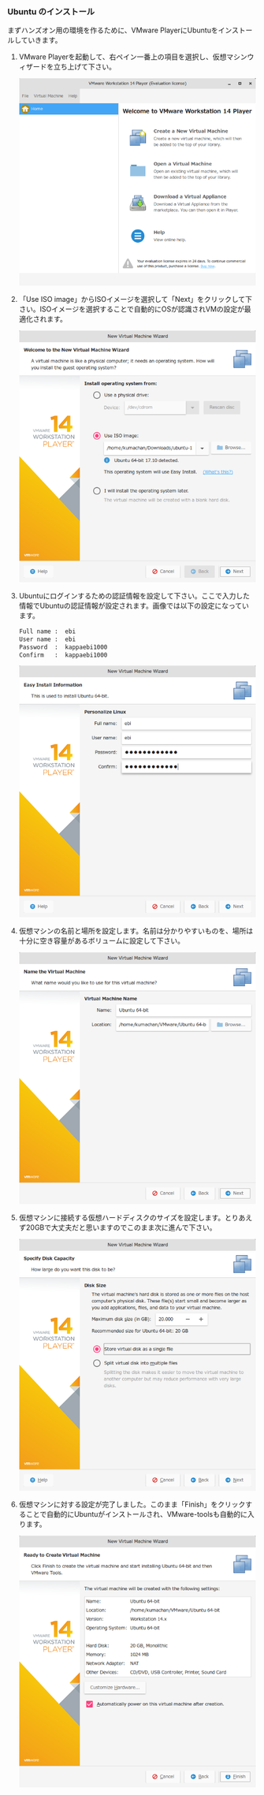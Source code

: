 ### Ubuntu のインストール
まずハンズオン用の環境を作るために、VMware PlayerにUbuntuをインストールしていきます。

1. VMware Playerを起動して、右ペイン一番上の項目を選択し、仮想マシンウィザードを立ち上げて下さい。

    <img src="images/inst01.png" width="500">

1. 「Use ISO image」からISOイメージを選択して「Next」をクリックして下さい。ISOイメージを選択することで自動的にOSが認識されVMの設定が最適化されます。

    <img src="images/inst02.png" width="500">

1. Ubuntuにログインするための認証情報を設定して下さい。ここで入力した情報でUbuntuの認証情報が設定されます。画像では以下の設定になっています。
    ```
    Full name :  ebi
    User name :  ebi
    Password  :  kappaebi1000
    Confirm   :  kappaebi1000
    ```
    <img src="images/inst03.png" width="500">

1. 仮想マシンの名前と場所を設定します。名前は分かりやすいものを、場所は十分に空き容量があるボリュームに設定して下さい。

    <img src="images/inst04.png" width="500">

1. 仮想マシンに接続する仮想ハードディスクのサイズを設定します。とりあえず20GBで大丈夫だと思いますのでこのまま次に進んで下さい。

    <img src="images/inst05.png" width="500">

1. 仮想マシンに対する設定が完了しました。このまま「Finish」をクリックすることで自動的にUbuntuがインストールされ、VMware-toolsも自動的に入ります。

    <img src="images/inst06.png" width="500">
